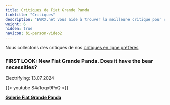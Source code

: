 ```yaml
---
title: Critiques de Fiat Grande Panda
linktitle: "Critiques"
description: "EVKX.net vous aide à trouver la meilleure critique pour ce modèle."
weight: 6
hidden: true
navicon: bi-person-video2
---
```

Nous collectons des critiques de nos [critiques en ligne préférés](../../../../../guides/evreviewers/)

<div class="container text-center shadow p-2 pe-4 mb-5 bg-body-tertiary rounded border">
<h3>FIRST LOOK: New Fiat Grande Panda. Does it have the bear necessities? </h3>
<p>Electrifying: 13.07.2024</p>

{{< youtube S4a1oqx9PxQ >}}

</div>
<div class="mt-3 mb-3">
<a href="../gallery/" class="text-decoration-none text-black">
<strong><i class="bi-arrow-left"></i>Galerie  </strong>
</a>
<a href="../" class="text-decoration-none text-black float-end">
<strong>Fiat Grande Panda <i class="bi-arrow-right"></i></strong>
</a>
</div>
